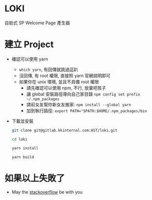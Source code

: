 # LOKI

自助式 SP Welcome Page 產生器

# 建立 Project

- 確認可以使用 yarn
    - `which yarn`, 有回傳就跳過這趴
    - 沒回傳, 有 root 權限, 直接照 yarn 官網說明即可
    - 如果你在 unix 環境, 並且不具備 root 權限
        - 請先確認可以使用 npm, 不行, 放棄吧孩子
        - 讓 global 安裝路徑導向自己家目錄 `npm config set prefix ~/.npm_packages`
        - 請前女友幫你新女友搬家: `npm install --global yarn`
        - 加到執行路徑: `export PATH="$PATH:$HOME/.npm_packages/bin`


- 下載並安裝

    ```bash
    git clone git@gitlab.kkinternal.com:AST/loki.git

    cd loki
    
    yarn install
    
    yarn build
    ```

# 如果以上失敗了

  - May the [stackoverflow](https://stackoverflow.com/) be with you

